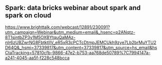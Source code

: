 ## Spark: data bricks webinar about spark and spark on cloud

https://www.brighttalk.com/webcast/12891/230091?utm_campaign=Webinar&utm_medium=email&_hsenc=p2ANqtz-8T1sjntbZP3y1M5OXBYtquQaMAz-nIr6zUBZwrNG8FbtktIIV_eR5xR3cPCTcDtmpJEMCUkh9zye7Lb2brMuYTU2D64Q&_hsmi=37339817&utm_content=37339817&utm_source=hs_email&hsCtaTracking=57810cfb-9866-47e2-b753-aa768de50789%7C7994147a-a241-4045-aa5f-f228c548bcca


